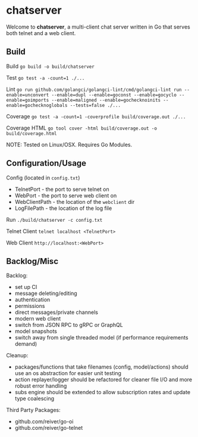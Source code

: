 # chatserver

Welcome to **chatserver**, a multi-client chat server written in Go that serves both telnet and a web client.

## Build

Build `go build -o build/chatserver`

Test `go test -a -count=1 ./...`

Lint `go run github.com/golangci/golangci-lint/cmd/golangci-lint run --enable=unconvert --enable=dupl --enable=goconst --enable=gocyclo --enable=goimports --enable=maligned --enable=gochecknoinits --enable=gochecknoglobals --tests=false ./...`

Coverage `go test -a -count=1 -coverprofile build/coverage.out ./...`

Coverage HTML `go tool cover -html build/coverage.out -o build/coverage.html`

NOTE: Tested on Linux/OSX.  Requires Go Modules.

## Configuration/Usage

Config (located in `config.txt`)

- TelnetPort - the port to serve telnet on
- WebPort - the port to serve web client on
- WebClientPath - the location of the `webclient` dir
- LogFilePath - the location of the log file

Run `./build/chatserver -c config.txt`

Telnet Client `telnet localhost <TelnetPort>`

Web Client `http://localhost:<WebPort>`

## Backlog/Misc

Backlog:

- set up CI
- message deleting/editing
- authentication
- permissions
- direct messages/private channels
- modern web client
- switch from JSON RPC to gRPC or GraphQL
- model snapshots
- switch away from single threaded model (if performance requirements demand)

Cleanup:

- packages/functions that take filenames (config, model/actions) should use an os abstraction for easier unit testing
- action replayer/logger should be refactored for cleaner file I/O and more robust error handling
- subs engine should be extended to allow subscription rates and update type coalescing

Third Party Packages:

- github.com/reiver/go-oi
- github.com/reiver/go-telnet